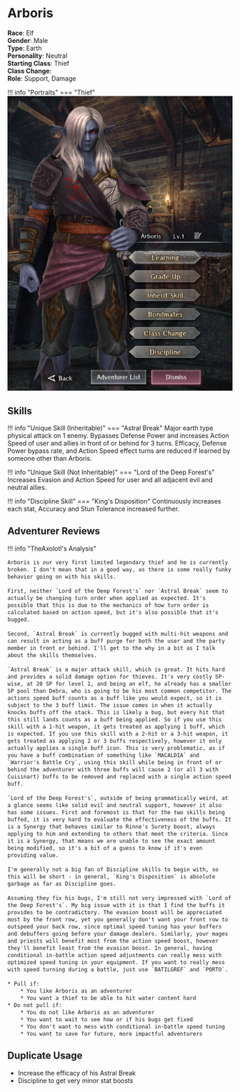 # Arboris

**Race**: Elf  
**Gender**: Male  
**Type**: Earth  
**Personality**: Neutral  
**Starting Class**: Thief  
**Class Change**:  
**Role**: Support, Damage

!!! info "Portraits"
    === "Thief"
        ![](../img/arboris-thief.png)

## Skills

!!! info "Unique Skill (Inheritable)"
    === "Astral Break"
        Major earth type physical attack on 1 enemy. Bypasses Defense Power and increases Action Speed of user and allies in front of or behind for 3 turns. Efficacy, Defense Power bypass rate, and Action Speed effect turns are reduced if learned by someone other than Arboris.

!!! info "Unique Skill (Not Inheritable)"
    === "Lord of the Deep Forest's"
        Increases Evasion and Action Speed for user and all adjacent evil and neutral allies.

!!! info "Discipline Skill"
    === "King's Disposition"
        Continuously increases each stat, Accuracy and Stun Tolerance increased further.

## Adventurer Reviews

!!! info "TheAxolotl's Analysis"

    Arboris is our very first limited legendary thief and he is currently broken. I don't mean that in a good way, as there is some really funky behavior going on with his skills.

    First, neither `Lord of the Deep Forest's` nor `Astral Break` seem to actually be changing turn order when applied as expected. It's possible that this is due to the mechanics of how turn order is calculated based on action speed, but it's also possible that it's bugged.

    Second, `Astral Break` is currently bugged with multi-hit weapons and can result in acting as a buff purge for both the user and the party member in front or behind. I'll get to the why in a bit as I talk about the skills themselves.

    `Astral Break` is a major attack skill, which is great. It hits hard and provides a solid damage option for thieves. It's very costly SP-wise, at 20 SP for level 1, and being an elf, he already has a smaller SP pool than Debra, who is going to be his most common competitor. The actions speed buff counts as a buff like you would expect, so it is subject to the 3 buff limit. The issue comes in when it actually knocks buffs off the stack. This is likely a bug, but every hit that this still lands counts as a buff being applied. So if you use this skill with a 1-hit weapon, it gets treated as applying 1 buff, which is expected. If you use this skill with a 2-hit or a 3-hit weapon, it gets treated as applying 2 or 3 buffs respectively, however it only actually applies a single buff icon. This is very problematic, as if you have a buff combination of something like `MACALDIA` and `Warrior's Battle Cry`, using this skill while being in front of or behind the adventurer with three buffs will cause 2 (or all 3 with Cuisinart) buffs to be removed and replaced with a single action speed buff.

    `Lord of the Deep Forest's`, outside of being grammatically weird, at a glance seems like solid evil and neutral support, however it also has some issues. First and foremost is that for the two skills being buffed, it is very hard to evaluate the effectiveness of the buffs. It is a Synergy that behaves similar to Rinne's Surety boost, always applying to him and extending to others that meet the criteria. Since it is a Synergy, that means we are unable to see the exact amount being modified, so it's a bit of a guess to know if it's even providing value.

    I'm generally not a big fan of Discipline skills to begin with, so this will be short - in general, `King's Disposition` is absolute garbage as far as Discipline goes.

    Assuming they fix his bugs, I'm still not very impressed with `Lord of the Deep Forest's`. My big issue with it is that I find the buffs it provides to be contradictory. The evasion boost will be appreciated most by the front row, yet you generally don't want your front row to outspeed your back row, since optimal speed tuning has your buffers and debuffers going before your damage dealers. Similarly, your mages and priests will benefit most from the action speed boost, however they'll benefit least from the evasion boost. In general, having conditional in-battle action speed adjustments can really mess with optimized speed tuning in your equipment. If you want to really mess with speed turning during a battle, just use `BATILGREF` and `PORTO`.

    * Pull if:
        * You like Arboris as an adventurer
        * You want a thief to be able to hit water content hard
    * Do not pull if:
        * You do not like Arboris as an adventurer
        * You want to wait to see how or if his bugs get fixed
        * You don't want to mess with conditional in-battle speed tuning
        * You want to save for future, more impactful adventurers
    
## Duplicate Usage

* Increase the efficacy of his Astral Break
* Discipline to get very minor stat boosts